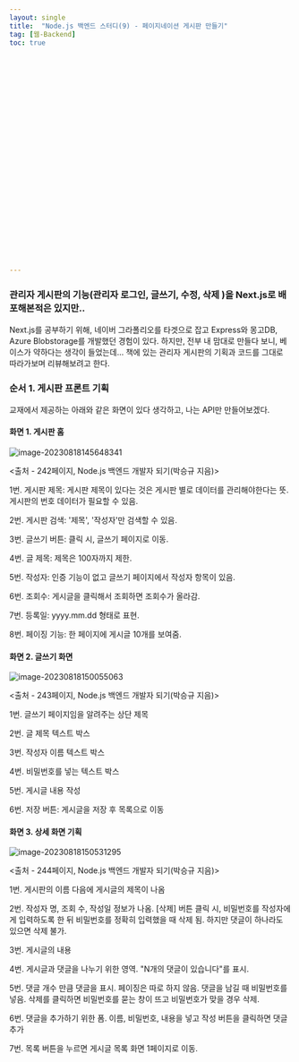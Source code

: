 ```yaml
---
layout: single
title:  "Node.js 백엔드 스터디(9) - 페이지네이션 게시판 만들기"
tag: [웹-Backend]
toc: true 




























---
```


### 관리자 게시판의 기능(관리자 로그인,  글쓰기, 수정, 삭제 )을 Next.js로 배포해본적은 있지만..

Next.js를 공부하기 위해, 네이버 그라폴리오를 타겟으로 잡고 Express와 몽고DB, Azure Blobstorage를 개발했던 경험이 있다. 하지만, 전부 내 맘대로 만들다 보니, 베이스가 약하다는 생각이 들었는데... 책에 있는 관리자 게시판의 기획과 코드를 그대로 따라가보며 리뷰해보려고 한다.







### 순서 1. 게시판 프론트 기획

교재에서 제공하는 아래와 같은 화면이 있다 생각하고, 나는 API만 만들어보겠다.

#### 화면 1. 게시판 홈

![image-20230818145648341](../../images/2023-08-18-a4/image-20230818145648341.png)

<출처 - 242페이지, Node.js 백엔드 개발자 되기(박승규 지음)>

1번. 게시판 제목: 게시판 제목이 있다는 것은 게시판 별로 데이터를 관리해야한다는 뜻. 게시판의 번호 데이터가 필요할 수 있음.

2번. 게시판 검색: '제목', '작성자'만 검색할 수 있음.

3번. 글쓰기 버튼: 클릭 시, 글쓰기 페이지로 이동.

4번. 글 제목: 제목은 100자까지 제한.

5번. 작성자: 인증 기능이 없고 글쓰기 페이지에서 작성자 항목이 있음.

6번. 조회수: 게시글을 클릭해서 조회하면 조회수가 올라감.

7번. 등록일: yyyy.mm.dd 형태로 표현.

8번. 페이징 기능: 한 페이지에 게시글 10개를 보여줌.







#### 화면 2. 글쓰기 화면

![image-20230818150055063](../../images/2023-08-18-a4/image-20230818150055063.png)

<출처 - 243페이지, Node.js 백엔드 개발자 되기(박승규 지음)>

1번. 글쓰기 페이지임을 알려주는 상단 제목

2번. 글 제목 텍스트 박스

3번. 작성자 이름 텍스트 박스

4번. 비밀번호를 넣는 텍스트 박스

5번. 게시글 내용 작성

6번. 저장 버튼: 게시글을 저장 후 목록으로 이동









#### 화면 3. 상세 화면 기획

![image-20230818150531295](../../images/2023-08-18-a4/image-20230818150531295.png)

<출처 - 244페이지, Node.js 백엔드 개발자 되기(박승규 지음)>

1번. 게시판의 이름 다음에 게시글의 제목이 나옴

2번. 작성자 명, 조회 수, 작성일 정보가 나옴. [삭제] 버튼 클릭 시, 비밀번호를 작성자에게 입력하도록 한 뒤 비밀번호를 정확히 입력했을 때 삭제 됨. 하지만 댓글이 하나라도 있으면 삭제 불가.

3번. 게시글의 내용

4번. 게시글과 댓글을 나누기 위한 영역. "N개의 댓글이 있습니다"를 표시.

5번. 댓글 개수 만큼 댓글을 표시. 페이징은 따로 하지 않음. 댓글을 남길 때 비밀번호를 넣음. 삭제를 클릭하면 비밀번호를 묻는 창이 뜨고 비밀번호가 맞을 경우 삭제.

6번. 댓글을 추가하기 위한 폼. 이름, 비밀번호, 내용을 넣고 작성 버튼을 클릭하면 댓글 추가

7번. 목록 버튼을 누르면 게시글 목록 화면 1페이지로 이동.

